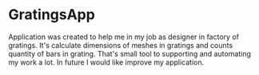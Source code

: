 # GratingsApp

Application was created to help me in my job as designer in factory of gratings. 
It's calculate dimensions of meshes in gratings and counts quantity of bars in grating. That's small tool to 
supporting and automating my work a lot. In future I would like improve my application.
